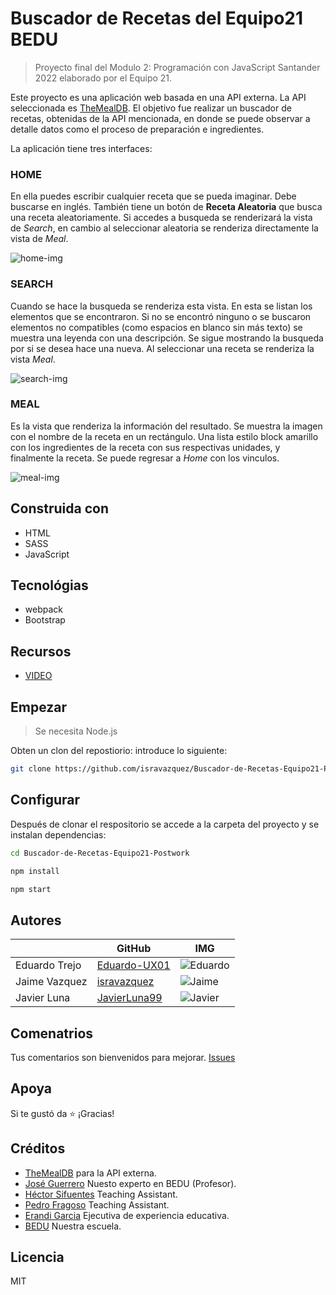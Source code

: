 # Buscador de Recetas del Equipo21 BEDU

> Proyecto final del Modulo 2: Programación con JavaScript Santander 2022 elaborado por el Equipo 21.

Este proyecto es una aplicación web basada en una API externa. La API seleccionada es [TheMealDB](https://www.themealdb.com/api.php).
El objetivo fue realizar un buscador de recetas, obtenidas de la API mencionada, en donde se puede observar a detalle datos como el proceso de preparación e ingredientes.

La aplicación tiene tres interfaces: 

### HOME
En ella puedes escribir cualquier receta que se pueda imaginar. Debe buscarse en inglés. También tiene un botón de **Receta Aleatoria** que busca una receta aleatoriamente. Si accedes a busqueda se renderizará la vista de *Search*, en cambio al seleccionar aleatoria se renderiza directamente la vista de *Meal*.

![home-img](https://drive.google.com/uc?export=view&id=1iIHrIOS_szjNAwG7eZZtgO-iNqG5AsRw)

### SEARCH
Cuando se hace la busqueda se renderiza esta vista. En esta se listan los elementos que se encontraron. Si no se encontró ninguno o se buscaron elementos no compatibles (como espacios en blanco sin más texto) se muestra una leyenda con una descripción. Se sigue mostrando la busqueda por si se desea hace una nueva. Al seleccionar una receta se renderiza la vista *Meal*.

![search-img](https://drive.google.com/uc?export=view&id=1R6QPaF_K9Z2Sk6PVVMSnnpCu_mZjNgIz)


### MEAL
Es la vista que renderiza la información del resultado. Se muestra la imagen con el nombre de la receta en un rectángulo. Una lista estilo block amarillo con los ingredientes de la receta con sus respectivas unidades, y finalmente la receta. Se puede regresar a *Home* con los vinculos.

![meal-img](https://drive.google.com/uc?export=view&id=1v41kFNyLLMRMH87UT07BhYD17Zd3qWeD)


## Construida con
- HTML
- SASS
- JavaScript

## Tecnológias
- webpack
- Bootstrap

## Recursos
- [VIDEO](https://drive.google.com/file/d/1yxJ6kvA6a--gOSovEftzYZmKCLrLkOTl/view?usp=sharing)

## Empezar

> Se necesita Node.js

Obten un clon del repostiorio: introduce lo siguiente:

```sh
git clone https://github.com/isravazquez/Buscador-de-Recetas-Equipo21-Postwork.git
```

## Configurar
Después de clonar el respositorio se accede a la carpeta del proyecto y se instalan dependencias:

```sh
cd Buscador-de-Recetas-Equipo21-Postwork
```
```sh
npm install
```
```sh
npm start
```

## Autores
|                |GitHub                                         |IMG                                                                                     |
|----------------|-----------------------------------------------|----------------------------------------------------------------------------------------|
|Eduardo Trejo   |[Eduardo-UX01](https://github.com/Eduardo-UX01)|![Eduardo](https://drive.google.com/uc?export=view&id=1qQ_1xVqeLbh7_DWUEE-NhjdTuCjpl1o7)|
|Jaime Vazquez   |[isravazquez](https://github.com/isravazquez)  |![Jaime](https://drive.google.com/uc?export=view&id=1CBdfYc8IlgxSjAMSfRVY8TgDYo0UlkSd)  |
|Javier Luna     |[JavierLuna99](https://github.com/JavierLuna99)|![Javier](https://drive.google.com/uc?export=view&id=1Ik1j0gwk068BCMw-w4JOhRbO6soi3YB2) |

## Comenatrios
Tus comentarios son bienvenidos para mejorar. [Issues](https://github.com/isravazquez/Buscador-de-Recetas-Equipo21-Postwork/issues)

## Apoya
Si te gustó da ⭐️ ¡Gracias!

## Créditos
- [TheMealDB](https://www.themealdb.com/api.php) para la API externa.
- [José Guerrero](https://www.linkedin.com/in/jos%C3%A9-guerrero-3669481/) Nuesto experto en BEDU (Profesor).
- [Héctor Sifuentes](https://www.linkedin.com/in/hectorsifloz) Teaching Assistant.
- [Pedro Fragoso](https://www.linkedin.com/in/pedrofragosomaldonado) Teaching Assistant.
- [Erandi Garcia](https://www.linkedin.com/in/erandi-garc%C3%ADa-b74a341b2/) Ejecutiva de experiencia educativa.
- [BEDU](https://bedu.org/) Nuestra escuela.

## Licencia
MIT

